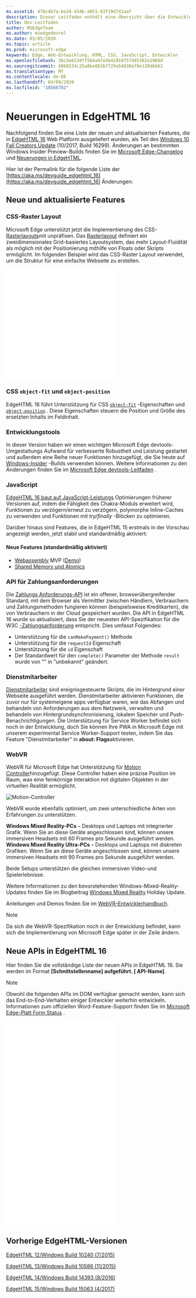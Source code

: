 ```yaml
---
ms.assetid: 476c4b7a-be24-434b-a051-83f19d741aaf
description: Dieser Leitfaden enthält eine Übersicht über die Entwicklerfeatures und-Standards, die in Microsoft Edge enthalten sind.
title: Dev-Leitfaden
author: MSEdgeTeam
ms.author: msedgedevrel
ms.date: 03/05/2020
ms.topic: article
ms.prod: microsoft-edge
keywords: Edge, Web-Entwicklung, HTML, CSS, JavaScript, Entwickler
ms.openlocfilehash: 36c5e6530ff584a97e4b42910757495362a1960d
ms.sourcegitcommit: 6860234c25a8be863b7f29a54838e78e120dbb62
ms.translationtype: MT
ms.contentlocale: de-DE
ms.lasthandoff: 04/09/2020
ms.locfileid: "10566782"
---
```

# Neuerungen in EdgeHTML 16

Nachfolgend finden Sie eine Liste der neuen und aktualisierten Features, die in [EdgeHTML 16](https://blogs.windows.com/msedgedev/2017/10/17/edgehtml-16-fall-creators-update/) Web Platform ausgeliefert wurden, als Teil des [Windows 10 Fall Creators Update](https://blogs.windows.com/windowsexperience/2017/10/17/whats-new-windows-10-fall-creators-update/) (10/2017, Build 16299). Änderungen an bestimmten Windows Insider Preview-Builds finden Sie im [Microsoft Edge-Changelog](https://developer.microsoft.com/microsoft-edge/platform/changelog/) und [Neuerungen in EdgeHTML](../whats-new.md).

Hier ist der Permalink für die folgende Liste der [https://aka.ms/devguide_edgehtml_16](https://aka.ms/devguide_edgehtml_16) Änderungen:

## Neue und aktualisierte Features

### CSS-Raster Layout

Microsoft Edge unterstützt jetzt die Implementierung des CSS- [Rasterlayouts](https://www.w3.org/TR/css-grid-1/)mit unpräfixen. Das [Rasterlayout](https://developer.mozilla.org/docs/Web/CSS/CSS_Grid_Layout) definiert ein zweidimensionales Grid-basiertes Layoutsystem, das mehr Layout-Fluidität als möglich mit der Positionierung mithilfe von Floats oder Skripts ermöglicht. Im folgenden Beispiel wird das CSS-Raster Layout verwendet, um die Struktur für eine einfache Webseite zu erstellen.


<iframe height='303' scrolling='no' title='CSS-Raster Layout' src='//codepen.io/MSEdgeDev/embed/mMQqZX/?height=303&theme-id=23761&default-tab=css,result&embed-version=2' frameborder='no' allowtransparency='true' allowfullscreen='true'>Sehen Sie sich das Layout "Stift <a href='https://codepen.io/MSEdgeDev/pen/mMQqZX/'> -CSS-Raster" </a> von MSEdgeDev ( <a href='https://codepen.io/MSEdgeDev'> @MSEdgeDev </a> ) auf <a href='https://codepen.io'> CodePen </a> .
</iframe>


### CSS `object-fit` und `object-position`

EdgeHTML 16 führt Unterstützung für CSS [`object-fit`](https://developer.mozilla.org/docs/Web/CSS/object-fit) -Eigenschaften und [`object-position`](https://developer.mozilla.org/docs/Web/CSS/object-position) .  Diese Eigenschaften steuern die Position und Größe des ersetzten Inhalts im Feldinhalt.  

### Entwicklungstools

In dieser Version haben wir einen wichtigen Microsoft Edge devtools-Umgestaltungs Aufwand für verbesserte Robustheit und Leistung gestartet und außerdem eine Reihe neuer Funktionen hinzugefügt, die Sie heute auf [Windows-Insider](https://insider.windows.com/) -Builds verwenden können.  Weitere Informationen zu den Änderungen finden Sie im [Microsoft Edge devtools-Leitfaden](../../devtools-guide/whats-new.md) .

### JavaScript

[EdgeHTML 16 baut auf JavaScript-Leistungs](https://blogs.windows.com/msedgedev/2017/10/31/optimizations-webassembly-sharedarraybuffer-atomics-edgehtml-16/#FodxEPHxR4WkbtyA.97) Optimierungen früherer Versionen auf, indem die Fähigkeit des Chakra-Moduls erweitert wird, Funktionen zu verzögern/erneut zu verzögern, polymorphe Inline-Caches zu verwenden und Funktionen mit *try/finally* -Blöcken zu optimieren.

Darüber hinaus sind Features, die in EdgeHTML 15 erstmals in der Vorschau angezeigt werden, jetzt stabil und standardmäßig aktiviert:

#### Neue Features (standardmäßig aktiviert)

* [Webassembly](https://developer.microsoft.com/microsoft-edge/platform/status/webassemblymvp/?q=WebAssembly) MVP ([Demo](https://webassembly.org/demo/))
* [Shared Memory und Atomics](https://developer.microsoft.com/microsoft-edge/platform/status/sharedmemoryandatomics/?q=Atomics)

### API für Zahlungsanforderungen

Die [Zahlungs Anforderungs-API](../windows-integration/payment-request-api.md) ist ein offener, browserübergreifender Standard, mit dem Browser als Vermittler zwischen Händlern, Verbrauchern und Zahlungsmethoden fungieren können (beispielsweise Kreditkarten), die von Verbrauchern in der Cloud gespeichert wurden.  Die API in EdgeHTML 16 wurde so aktualisiert, dass Sie der neuesten API-Spezifikation für die W3C [-Zahlungsanforderung](https://w3c.github.io/payment-request/) entspricht. Dies umfasst Folgendes:
* Unterstützung für die `canMakePayment()` Methode
* Unterstützung für die `requestId` Eigenschaft
* Unterstützung für die `id` Eigenschaft
* Der Standardwert für den `complete()` Parameter der Methode `result` wurde von "" in "unbekannt" geändert.

### Dienstmitarbeiter

[Dienstmitarbeiter](https://www.w3.org/TR/service-workers-1/) sind ereignisgesteuerte Skripts, die im Hintergrund einer Webseite ausgeführt werden. Dienstmitarbeiter aktivieren Funktionen, die zuvor nur für systemeigene apps verfügbar waren, wie das Abfangen und behandeln von Anforderungen aus dem Netzwerk, verwalten und behandeln von Hintergrundsynchronisierung, lokalem Speicher und Push-Benachrichtigungen. Die Unterstützung für Service Worker befindet sich noch in der Entwicklung, doch Sie können Ihre PWA in Microsoft Edge mit unserem experimental Service Worker-Support testen, indem Sie das Feature "Dienstmitarbeiter" in **about: Flags**aktivieren.

### WebVR
WebVR für Microsoft Edge hat Unterstützung für [Motion Controller](https://developer.microsoft.com/windows/mixed-reality/motion_controllers)hinzugefügt. Diese Controller haben eine präzise Position im Raum, was eine feinkörnige Interaktion mit digitalen Objekten in der virtuellen Realität ermöglicht.

![Motion-Controller](../media/MotionControllers.jpg)

WebVR wurde ebenfalls optimiert, um zwei unterschiedliche Arten von Erfahrungen zu unterstützen.

**Windows Mixed Reality-PCs** – Desktops und Laptops mit integrierter Grafik.  Wenn Sie an diese Geräte angeschlossen sind, können unsere immersiven Headsets mit 60 Frames pro Sekunde ausgeführt werden.  
**Windows Mixed Reality Ultra-PCs** – Desktops und Laptops mit diskreten Grafiken. Wenn Sie an diese Geräte angeschlossen sind, können unsere immersiven Headsets mit 90 Frames pro Sekunde ausgeführt werden.   

Beide Setups unterstützen die gleichen immersiven Video-und Spielerlebnisse. 

Weitere Informationen zu den bevorstehenden Windows-Mixed-Reality-Updates finden Sie im Blogbeitrag [Windows Mixed Reality](https://blogs.windows.com/windowsexperience/2017/08/28/windows-mixed-reality-holiday-update/) Holiday Update. 

Anleitungen und Demos finden Sie im [WebVR-Entwicklerhandbuch](https://docs.microsoft.com/microsoft-edge/webvr/).

 > [!NOTE] 
 > Da sich die WebVR-Spezifikation noch in der Entwicklung befindet, kann sich die Implementierung von Microsoft Edge später in der Zeile ändern.

## Neue APIs in EdgeHTML 16

Hier finden Sie die vollständige Liste der neuen APIs in EdgeHTML 16. Sie werden im Format **[Schnittstellenname] aufgeführt. [ API-Name]**.

> [!NOTE] 
> Obwohl die folgenden APIs im DOM verfügbar gemacht werden, kann sich das End-to-End-Verhalten einiger Entwickler weiterhin entwickeln. Informationen zum offiziellen Word-Feature-Support finden Sie im [Microsoft Edge-Platt Form Status](https://developer.microsoft.com/microsoft-edge/platform/status/) .

<iframe height='559' scrolling='no' title='Neue APIs in EdgeHTML 16' src='//codepen.io/MSEdgeDev/embed/jLGZZY/?height=559&theme-id=23761&default-tab=result&embed-version=2' frameborder='no' allowtransparency='true' allowfullscreen='true'>Weitere Informationen finden Sie in den neuen APIs für Stifte <a href='https://codepen.io/MSEdgeDev/pen/jLGZZY/'> in EdgeHTML 16 </a> von MSEdgeDev ( <a href='https://codepen.io/MSEdgeDev'> @MSEdgeDev </a> ) auf <a href='https://codepen.io'> CodePen </a> .</iframe></p>

<h2 id="previous-edgehtml-releases">Vorherige EdgeHTML-Versionen</h2>
<p><a href="https://aka.ms/devguide_edgehtml_12" data-raw-source="[EdgeHTML 12 / Windows build 10240 (7/2015)](https://aka.ms/devguide_edgehtml_12)">EdgeHTML 12/Windows Build 10240 (7/2015)</a>

[EdgeHTML 13/Windows Build 10586 (11/2015)](https://aka.ms/devguide_edgehtml_13)

[EdgeHTML 14/Windows Build 14393 (8/2016)](https://aka.ms/devguide_edgehtml_14)

[EdgeHTML 15/Windows Build 15063 (4/2017)](https://aka.ms/devguide_edgehtml_15)
